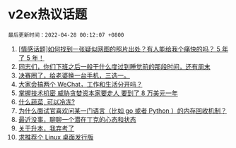 # v2ex热议话题

`最后更新时间：2022-04-28 00:12:07 +0800`

1. [[情感话题]如何找到一张疑似网图的照片出处？有人能给我个痛快的吗？ 5 年了 5 年！](https://www.v2ex.com/t/849472)
1. [同志们，你们下班之后一般干什么度过到睡觉前的那段时间，还有周末](https://www.v2ex.com/t/849477)
1. [决赛圈了，给老婆换一台手机，三选一。](https://www.v2ex.com/t/849511)
1. [大家会搞两个 WeChat，工作和生活分开吗？](https://www.v2ex.com/t/849475)
1. [掌握技术机密 威胁贪婪资本家要走人 要到了 8 万美元一年](https://www.v2ex.com/t/849471)
1. [什么蔬菜, 可以冷冻?](https://www.v2ex.com/t/849478)
1. [为什么面试官喜欢问某一门语言（比如 go 或者 Python ）的内存回收机制？](https://www.v2ex.com/t/849548)
1. [最近没事，聊聊一个潜在丁克的心态和状态](https://www.v2ex.com/t/849547)
1. [关于升本，我弃考了](https://www.v2ex.com/t/849618)
1. [求推荐个 Linux 桌面发行版](https://www.v2ex.com/t/849519)

